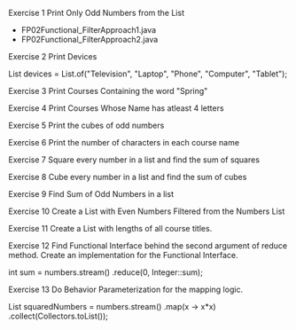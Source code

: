Exercise 1 Print Only Odd Numbers from the List

* FP02Functional_FilterApproach1.java
* FP02Functional_FilterApproach2.java

Exercise 2 Print Devices

List<String> devices = List.of("Television", "Laptop", "Phone", "Computer", "Tablet");

Exercise 3 Print Courses Containing the word "Spring"

Exercise 4 Print Courses Whose Name has atleast 4 letters

Exercise 5 Print the cubes of odd numbers

Exercise 6 Print the number of characters in each course name

Exercise 7 Square every number in a list and find the sum of squares

Exercise 8 Cube every number in a list and find the sum of cubes

Exercise 9 Find Sum of Odd Numbers in a list

Exercise 10 Create a List with Even Numbers Filtered from the Numbers List

Exercise 11 Create a List with lengths of all course titles.

Exercise 12 Find Functional Interface behind the second argument of reduce method. Create an implementation for the Functional Interface.

int sum = numbers.stream() .reduce(0, Integer::sum);

Exercise 13 Do Behavior Parameterization for the mapping logic.

List squaredNumbers = numbers.stream() .map(x -> x*x) .collect(Collectors.toList());
